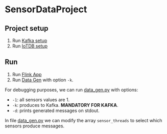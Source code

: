 # SensorDataProject
## Project setup
1. Run [Kafka setup](kafka_producer/python/setup_kafka.py)
2. Run [IoTDB setup](kafka_consumer/iotdb_setup.py)

## Run
1. Run [Flink App](kafka_consumer/java/demo/src/main/java/com/example/App.java)
2. Run [Data Gen](kafka_producer/python/main.py) with option `-k`.

For debugging purposes, we can run [data_gen.py](kafka_producer/python/main.py) with options:
- `-1`: all sensors values are 1.
- `-k`: produces to Kafka. **MANDATORY FOR KAFKA**.
- `-d`: prints generated messages on stdout.

In file [data_gen.py](kafka_producer/python/data_gen.py#34) we can modify the array `sensor_threads` to select which sensors produce messages.
